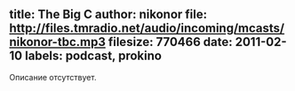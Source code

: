 title: The Big C
author: nikonor
file: http://files.tmradio.net/audio/incoming/mcasts/nikonor-tbc.mp3
filesize: 770466
date: 2011-02-10
labels: podcast, prokino
---
Описание отсутствует.
